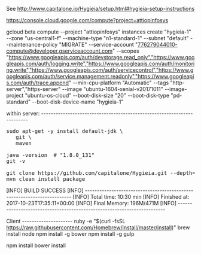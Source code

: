 
See http://www.capitalone.io/Hygieia/setup.html#hygieia-setup-instructions

https://console.cloud.google.com/compute?project=attiopinfosys

gcloud beta compute --project "attiopinfosys" instances create "hygieia-1" --zone "us-central1-f" --machine-type "n1-standard-1" --subnet "default" --maintenance-policy "MIGRATE" --service-account "776279044010-compute@developer.gserviceaccount.com" --scopes "https://www.googleapis.com/auth/devstorage.read_only","https://www.googleapis.com/auth/logging.write","https://www.googleapis.com/auth/monitoring.write","https://www.googleapis.com/auth/servicecontrol","https://www.googleapis.com/auth/service.management.readonly","https://www.googleapis.com/auth/trace.append" --min-cpu-platform "Automatic" --tags "http-server","https-server" --image "ubuntu-1604-xenial-v20171011" --image-project "ubuntu-os-cloud" --boot-disk-size "20" --boot-disk-type "pd-standard" --boot-disk-device-name "hygieia-1"

within server: ------------------------------------------------------------------------
<pre>
sudo apt-get -y install default-jdk \
   git \
   maven 

java -version  # "1.8.0_131"
git -v

git clone https://github.com/capitalone/Hygieia.git --depth=1 && cd Hygieia
mvn clean install package
</pre>

[INFO] BUILD SUCCESS
[INFO] ------------------------------------------------------------------------
[INFO] Total time: 10:30 min
[INFO] Finished at: 2017-10-23T17:35:11+00:00
[INFO] Final Memory: 196M/471M
[INFO] ------------------------------------------------------------------------


Client ---------------------
ruby -e "$(curl -fsSL https://raw.githubusercontent.com/Homebrew/install/master/install)"
brew install node
npm install -g bower
npm install -g gulp

npm install
bower install

